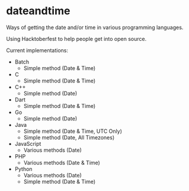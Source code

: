 # dateandtime

Ways of getting the date and/or time in various programming languages.

Using Hacktoberfest to help people get into open source.

Current implementations:

- Batch
  - Simple method (Date & Time)
- C
  - Simple method (Date & Time)
- C++
  - Simple method (Date)
- Dart
  - Simple method (Date & Time)
- Go
  - Simple method (Date)
- Java
  - Simple method (Date & Time, UTC Only)
  - Simple method (Date, All Timezones)
- JavaScript
  - Various methods (Date)
- PHP
  - Various methods (Date & Time)
- Python
  - Various methods (Date)
  - Simple method (Date & Time)

